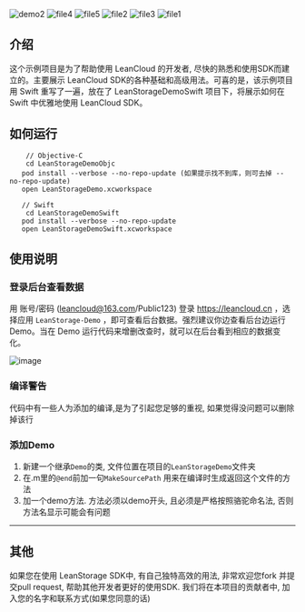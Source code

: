 ![demo2](https://cloud.githubusercontent.com/assets/5022872/7852211/71f4ac66-052c-11e5-868a-b98b34867a06.png)
![file4](https://cloud.githubusercontent.com/assets/5022872/9400930/482426f8-47fa-11e5-9cad-4763975802a1.png)
![file5](https://cloud.githubusercontent.com/assets/5022872/9400936/58faf380-47fa-11e5-944b-8d9065366b61.png)
![file2](https://cloud.githubusercontent.com/assets/5022872/9401070/2d2737a8-47fc-11e5-852f-7cd44603d5eb.png)
![file3](https://cloud.githubusercontent.com/assets/5022872/9401080/4fe8a268-47fc-11e5-8486-752060611320.png)
![file1](https://cloud.githubusercontent.com/assets/5022872/9401084/59601560-47fc-11e5-8b38-cc09a3584b70.png)

## 介绍
这个示例项目是为了帮助使用 LeanCloud 的开发者, 尽快的熟悉和使用SDK而建立的。主要展示 LeanCloud SDK的各种基础和高级用法。可喜的是，该示例项目用 Swift 重写了一遍，放在了 LeanStorageDemoSwift 项目下，将展示如何在 Swift 中优雅地使用 LeanCloud SDK。

## 如何运行

```
 	// Objective-C 
	cd LeanStorageDemoObjc
   pod install --verbose --no-repo-update (如果提示找不到库，则可去掉 --no-repo-update)
   open LeanStorageDemo.xcworkspace
   
   // Swift
   	cd LeanStorageDemoSwift
   pod install --verbose --no-repo-update
   open LeanStorageDemoSwift.xcworkspace
```

## 使用说明

### 登录后台查看数据

用 账号/密码 (leancloud@163.com/Public123) 登录 https://leancloud.cn ，选择应用 `LeanStorage-Demo` ，即可查看后台数据。强烈建议你边查看后台边运行 Demo。当在 Demo 运行代码来增删改查时，就可以在后台看到相应的数据变化。

![image](https://cloud.githubusercontent.com/assets/5022872/7763947/3b25548e-007b-11e5-9a1b-af3ca1806175.png)


### 编译警告
代码中有一些人为添加的编译,是为了引起您足够的重视, 如果觉得没问题可以删除掉该行

### 添加Demo

1. 新建一个继承`Demo`的类, 文件位置在项目的`LeanStorageDemo`文件夹
2. 在.m里的`@end`前加一句`MakeSourcePath` 用来在编译时生成返回这个文件的方法
3. 加一个demo方法. 方法必须以demo开头, 且必须是严格按照骆驼命名法, 否则方法名显示可能会有问题

----
## 其他

如果您在使用 LeanStorage SDK中, 有自己独特高效的用法, 非常欢迎您fork 并提交pull request, 帮助其他开发者更好的使用SDK. 我们将在本项目的贡献者中, 加入您的名字和联系方式(如果您同意的话)
